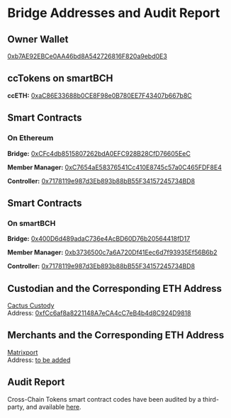 # Bridge Addresses and Audit Report

## Owner Wallet
[0xb7AE92EBCe0AA46bd8A542726816F820a9ebd0E3](https://etherscan.io/address/0xb7AE92EBCe0AA46bd8A542726816F820a9ebd0E3)


## ccTokens on smartBCH
**ccETH:** [0xaC86E33688b0CE8F98e0B780EE7F43407b667b8C](https://www.smartscan.cash/address/0xaC86E33688b0CE8F98e0B780EE7F43407b667b8C)


## Smart Contracts 
### On Ethereum
**Bridge:** [0xCFc4db8515807262bdA0EFC928B28CfD76605EeC](https://etherscan.io/address/0xCFc4db8515807262bdA0EFC928B28CfD76605EeC)

**Member Manager:** [0xC7654aE58376541Cc410E8745c57a0C465FDF8E4](https://etherscan.io/address/0xC7654aE58376541Cc410E8745c57a0C465FDF8E4)

**Controller:** [0x7178119e987d3Eb893b88bB55F34157245734BD8](https://etherscan.io/address/0x7178119e987d3Eb893b88bB55F34157245734BD8)


## Smart Contracts 
### On smartBCH
**Bridge:** [0x400D6d489adaC736e4AcBD60D76b20564418fD17](https://www.smartscan.cash/address/0x400D6d489adaC736e4AcBD60D76b20564418fD17)

**Member Manager:** [0xb3736500c7a6A720Df41Eec6d7f93935Ef56B6b2](https://www.smartscan.cash/address/0xb3736500c7a6A720Df41Eec6d7f93935Ef56B6b2)

**Controller:** [0x7178119e987d3Eb893b88bB55F34157245734BD8](https://www.smartscan.cash/address/0x7178119e987d3Eb893b88bB55F34157245734BD8)


## Custodian and the Corresponding ETH Address
[Cactus Custody](https://www.mycactus.com)         
Address: [0xfCc6af8a8221148A7eCA4cC7eB4b4d8C924D9818](https://etherscan.io/address/0xfCc6af8a8221148A7eCA4cC7eB4b4d8C924D9818)


## Merchants and the Corresponding ETH Address
[Matrixport](https://www.matrixport.com)            
Address: [to be added](https://etherscan.io/address)


## Audit Report
Cross-Chain Tokens smart contract codes have been audited by a third-party, and available [here](https://www.crosschain.network/SlowMist-Audit-Report-ccTokens1.0.pdf).
